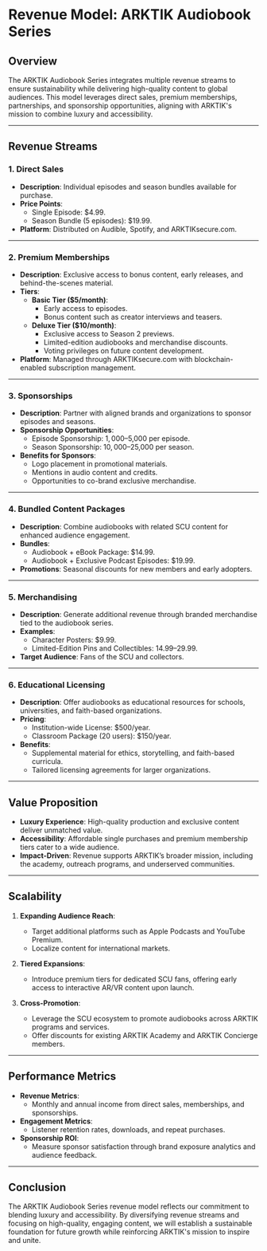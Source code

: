 # Revenue Model: ARKTIK Audiobook Series

## Overview

The ARKTIK Audiobook Series integrates multiple revenue streams to ensure sustainability while delivering high-quality content to global audiences. This model leverages direct sales, premium memberships, partnerships, and sponsorship opportunities, aligning with ARKTIK's mission to combine luxury and accessibility.

---

## Revenue Streams

### **1. Direct Sales**
   - **Description**: Individual episodes and season bundles available for purchase.
   - **Price Points**:
     - Single Episode: $4.99.
     - Season Bundle (5 episodes): $19.99.
   - **Platform**: Distributed on Audible, Spotify, and ARKTIKsecure.com.

---

### **2. Premium Memberships**
   - **Description**: Exclusive access to bonus content, early releases, and behind-the-scenes material.
   - **Tiers**:
     - **Basic Tier ($5/month)**:
       - Early access to episodes.
       - Bonus content such as creator interviews and teasers.
     - **Deluxe Tier ($10/month)**:
       - Exclusive access to Season 2 previews.
       - Limited-edition audiobooks and merchandise discounts.
       - Voting privileges on future content development.
   - **Platform**: Managed through ARKTIKsecure.com with blockchain-enabled subscription management.

---

### **3. Sponsorships**
   - **Description**: Partner with aligned brands and organizations to sponsor episodes and seasons.
   - **Sponsorship Opportunities**:
     - Episode Sponsorship: $1,000–$5,000 per episode.
     - Season Sponsorship: $10,000–$25,000 per season.
   - **Benefits for Sponsors**:
     - Logo placement in promotional materials.
     - Mentions in audio content and credits.
     - Opportunities to co-brand exclusive merchandise.

---

### **4. Bundled Content Packages**
   - **Description**: Combine audiobooks with related SCU content for enhanced audience engagement.
   - **Bundles**:
     - Audiobook + eBook Package: $14.99.
     - Audiobook + Exclusive Podcast Episodes: $19.99.
   - **Promotions**: Seasonal discounts for new members and early adopters.

---

### **5. Merchandising**
   - **Description**: Generate additional revenue through branded merchandise tied to the audiobook series.
   - **Examples**:
     - Character Posters: $9.99.
     - Limited-Edition Pins and Collectibles: $14.99–$29.99.
   - **Target Audience**: Fans of the SCU and collectors.

---

### **6. Educational Licensing**
   - **Description**: Offer audiobooks as educational resources for schools, universities, and faith-based organizations.
   - **Pricing**:
     - Institution-wide License: $500/year.
     - Classroom Package (20 users): $150/year.
   - **Benefits**:
     - Supplemental material for ethics, storytelling, and faith-based curricula.
     - Tailored licensing agreements for larger organizations.

---

## Value Proposition

- **Luxury Experience**: High-quality production and exclusive content deliver unmatched value.
- **Accessibility**: Affordable single purchases and premium membership tiers cater to a wide audience.
- **Impact-Driven**: Revenue supports ARKTIK’s broader mission, including the academy, outreach programs, and underserved communities.

---

## Scalability

1. **Expanding Audience Reach**:
   - Target additional platforms such as Apple Podcasts and YouTube Premium.
   - Localize content for international markets.
   
2. **Tiered Expansions**:
   - Introduce premium tiers for dedicated SCU fans, offering early access to interactive AR/VR content upon launch.

3. **Cross-Promotion**:
   - Leverage the SCU ecosystem to promote audiobooks across ARKTIK programs and services.
   - Offer discounts for existing ARKTIK Academy and ARKTIK Concierge members.

---

## Performance Metrics

- **Revenue Metrics**:
  - Monthly and annual income from direct sales, memberships, and sponsorships.
- **Engagement Metrics**:
  - Listener retention rates, downloads, and repeat purchases.
- **Sponsorship ROI**:
  - Measure sponsor satisfaction through brand exposure analytics and audience feedback.

---

## Conclusion

The ARKTIK Audiobook Series revenue model reflects our commitment to blending luxury and accessibility. By diversifying revenue streams and focusing on high-quality, engaging content, we will establish a sustainable foundation for future growth while reinforcing ARKTIK's mission to inspire and unite.

